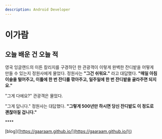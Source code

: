 ```yaml
---
description: Android Developer
---
```


# 이가람

## 오늘 배운 건 오늘 적

영국 잉글랜드의 이튼 칼리지를 구경하던 한 관광객이 이렇게 완벽한 잔디밭을 어떻게 만들 수 있는지 정원사에게 물었다. 정원사는 **"그건 쉬워요."** 라고 대답했다. **"매일 아침 이슬을 털어주고, 이틀에 한 번 잔디를 깎아주고, 일주일에 한 번 잔디밭을 골라주면 되지요."**   
  
 "그게 다에요?" 관광객은 물었다.   
  
 "그게 답니다." 정원사는 대답했다. **"그렇게 500년만 하시면 당신 잔디밭도 이 정도로 괜찮아질 겁니다."**

\*\*\*\*

\[blog\]\([https://gaaraam.github.io/](https://gaaraam.github.io/)\)

